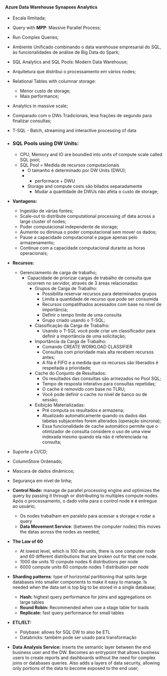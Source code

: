#### Azure Data Warehouse Synapses Analytics
- Escala Ilimitada;
- Query with __MPP__: Massive Parallel Process;
- Run Complex Queries;
- Ambiente Unificado combinando o data warehouse empresarial do SQL, às funcionalidades de análise de Big Data do Spark;
- SQL Analytics and SQL Pools: Modern Data Warehouse;
- Arquitetura que distribui o processamento em vários nodes;
- Relational Tables with columnar storage:
  - Menor custo de storage;
  - Mais performance;
- Analytics in massive scale;
- Comparado com o DWs Tradicionais, leva frações de segundo para finalizar consultas;
- T-SQL - Batch, streaming and interactive processing of data
- ### __SQL Pools using DW Units:__
  - CPU, Memory and IO are boundled into units of compute scale called SQL pool;
  - SQL Pool = Medida de recursos computacionais
    - O tamanho é determinado por DW Units (DWU);
    - + performace + DWU
    - Storage and compute costs são bilados separadamente
      - Mudar a quantidade de DWUs não afeta o custo de storage;
- __Vantagens:__
  - Ingestão de várias fontes;
  - Scale-out to distribute computational processing of data across a large cluster of nodes;
  - Poder computacional independente de storage;
  - Aumente ou diminua o poder computacional sem mover os dados;
  - Pause a capacidade computacional e pague apenas pelo armazenamento;
  - Continue com a capacidade computacional durante as horas operacionais;
  
- __Recursos:__
  - Gerenciamento de carga de trabalho;
    - Capacidade de priorizar cargas de trabalho de consulta que ocorrem no servidor, através de 3 áreas relacionadas:
      - Grupos de Carga de Trabalho:
        - Possibilita reservar recursos para determinados grupos
        - Limita a quantidade de recurso que pode ser consumida
        - Recursos compatilhados acessados com base no nível de importância;
        - Definir o tempo limite de uma consulta
        - Grupo criado usando o T-SQL;
      - Classificação da Carga de Trabalho:
        - Usando o T-SQL você pode criar um classificador para definir a importância de uma solicitação;
      - Importância da Carga de Trabalho:
        - Comando CREATE WORKLOAD CLASSIFIER
        - Consultas com prioridade mais alta recebem recursos antes;
        - A fila é FIFO e a medida que os recursos são liberados é respeitada a prioridade;
      - Cache do Conjunto de Resultados:
        - Os resultados das consultas são armezados no Pool SQL;
        - Tempo de resposta interativo para consultas repetidas;
        - O cache é removido com base no TLRU;
        - Você pode definir o cache no nível de banco ou de sessão;
      - Exibição Materializadas:
        - Pré computa os resultados e armazena;
        - Atualizado automaticamente quando os dados das tabelas subjacentes forem alterados (operação sincrona);
        - Essa funcionalidade de cache automático permite que o otimizador de consulta considere o uso de uma view indexada mesmo quando ela não é referenciada na consulta;
- Suporte a CI/CD;
- ColumnStore Ordenado;
- Mascara de dados dinâmicos;
- Segurança em nível de linha;
- __Control Node:__ manage de parallel processing engine and optimizes the query by passing it through or distributing to multiples compute nodes. Após o processamento, o dado volta para o control node e é entregue ao usuário;
  - Os nodes trabalham em paralelo para acessar a storage e rodar a query
  - __Data Movement Service__: (between the computer nodes) this moves the datas across the nodes as needed;
- __The Law of 60__
  - At lowest level, which is 100 dw units, there is one computer node and 60 different distributions that are broken out for that one node.
  - 1000 dw units 10 compute nodes 6 distributions per node 
  - 6000 compute units 60 compute nodes 1 distribution per node
- __Sharding patterns__: type of horizontal partitioning that splits large databases into smaller components to make it easy to manage. Is needed when the data set is top big to be stored in a single database;
  - __Hash:__ highest query performance for joins and aggregations on large tables 
  - __Round Robin:__ Recommended when use a stage table for loads
  - __Replicate:__ fast query performance for small tables
- __ETL/ELT:__
  - Polybase: allows for SQL DW to also be ETL
  - Databricks: também pode ser usado para transformação
- __Data Analysis Service:__ inserts the semantic layer between the end business user and the DW. Becomes an entrypoint that allows business users to create reports and dashboards without the need for complex joins or databases queries. Also adds a layers of data security, allowing only portions of the data to become exposed to the end user;
